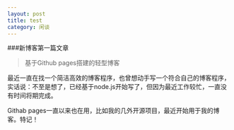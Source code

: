```yaml
---
layout: post
title: test
category: 闲谈
---
```


###新博客第一篇文章
>基于Github pages搭建的轻型博客

最近一直在找一个简洁高效的博客程序，也曾想动手写一个符合自己的博客程序，实话说：不至是想了，已经基于node.js开始写了，但因为最近工作较忙，一直没有时间将期完成。
  

Githab pages一直以来也在用，比如我的几外开源项目，最近开始用于我的博客。特记！

